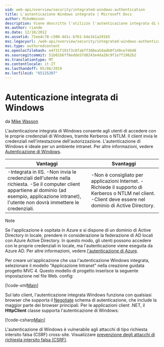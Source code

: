 ```yaml
---
uid: web-api/overview/security/integrated-windows-authentication
title: L'autenticazione Windows integrata | Microsoft Docs
author: MikeWasson
description: Viene descritto l'utilizzo l'autenticazione integrata di Windows nell'API Web ASP.NET.
ms.author: riande
ms.date: 12/18/2012
ms.assetid: 71ee4c78-c500-4d1c-b761-b4e161a291b5
msc.legacyurl: /web-api/overview/security/integrated-windows-authentication
msc.type: authoredcontent
ms.openlocfilehash: e4f31f191f3c0fabff308ea5dadb0f1d9ce7d448
ms.sourcegitcommit: 51b01b6ff8edde57d8243e4da28c9f1e7f1962b2
ms.translationtype: MT
ms.contentlocale: it-IT
ms.lasthandoff: 05/06/2019
ms.locfileid: "65125207"
---
```

# <a name="integrated-windows-authentication"></a>Autenticazione integrata di Windows

da [Mike Wasson](https://github.com/MikeWasson)

L'autenticazione integrata di Windows consente agli utenti di accedere con le proprie credenziali di Windows, tramite Kerberos o NTLM. Il client invia le credenziali nell'intestazione dell'autorizzazione. L'autenticazione di Windows è ideale per un ambiente intranet. Per altre informazioni, vedere [Autenticazione di Windows](https://www.iis.net/configreference/system.webserver/security/authentication/windowsauthentication).

| Vantaggi | Svantaggi |
| --- | --- |
| -Integrata in IIS. -Non invia le credenziali dell'utente nella richiesta. -Se il computer client appartiene al dominio (ad esempio, applicazione intranet), l'utente non dovrà immettere le credenziali. | -Non è consigliato per applicazioni Internet. -Richiede il supporto di Kerberos o NTLM nel client. -Client deve essere nel dominio di Active Directory. |

> [!NOTE]
> Se l'applicazione è ospitata in Azure e si dispone di un dominio di Active Directory in locale, prendere in considerazione la federazione di AD locali con Azure Active Directory. In questo modo, gli utenti possono accedere con le proprie credenziali in locale, ma l'autenticazione viene eseguita da Azure AD. Per altre informazioni, vedere [l'autenticazione di Azure](../../../visual-studio/overview/2012/windows-azure-authentication.md).

Per creare un'applicazione che usa l'autenticazione Windows integrata, selezionare il modello "Applicazione Intranet" nella creazione guidata progetto MVC 4. Questo modello di progetto inserisce la seguente impostazione nel file Web. config:

[!code-xml[Main](integrated-windows-authentication/samples/sample1.xml)]

Sul lato client, l'autenticazione integrata Windows funziona con qualsiasi browser che supporta il [Negotiate](http://www.ietf.org/rfc/rfc4559.txt) schema di autenticazione, che include la maggior parte dei browser principali. Per le applicazioni client .NET, il **HttpClient** classe supporta l'autenticazione di Windows:

[!code-csharp[Main](integrated-windows-authentication/samples/sample2.cs)]

L'autenticazione di Windows è vulnerabile agli attacchi di tipo richiesta intersito falsa (CSRF) cross-site. Visualizzare [prevenzione degli attacchi di richiesta intersito falsa (CSRF)](preventing-cross-site-request-forgery-csrf-attacks.md).
